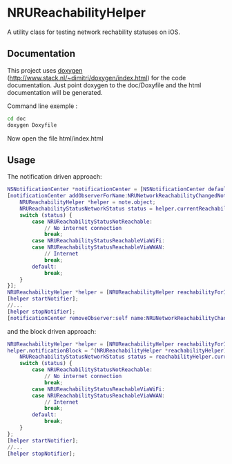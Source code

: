 NRUReachabilityHelper
=====================

A utility class for testing network rechability statuses on iOS.

Documentation
-------------
This project uses [doxygen](http://www.stack.nl/~dimitri/doxygen/index.html) (http://www.stack.nl/~dimitri/doxygen/index.html) for the code documentation.
Just point doxygen to the doc/Doxyfile and the html documentation will be generated.

Command line exemple :
```bash
cd doc
doxygen Doxyfile
```
Now open the file html/index.html


Usage
-----
The notification driven approach:
```m
NSNotificationCenter *notificationCenter = [NSNotificationCenter defaultCenter];
[notificationCenter addObserverForName:NRUNetworkReachabilityChangedNotification object:nil queue:[NSOperationQueue mainQueue] usingBlock:^(NSNotification *note) {
	NRUReachabilityHelper *helper = note.object;
	NRUReachabilityStatusNetworkStatus status = helper.currentReachabilityStatus;
	switch (status) {
		case NRUReachabilityStatusNotReachable:
			// No internet connection
			break;
		case NRUReachabilityStatusReachableViaWiFi:
		case NRUReachabilityStatusReachableViaWWAN:
			// Internet
			break;
		default:
			break;
	}
}];
NRUReachabilityHelper *helper = [NRUReachabilityHelper reachabilityForInternetConnection];
[helper startNotifier];
//...
[helper stopNotifier];
[notificationCenter removeObserver:self name:NRUNetworkReachabilityChangedNotification object:nil];
```
and the block driven approach:
```m
NRUReachabilityHelper *helper = [NRUReachabilityHelper reachabilityForInternetConnection];
helper.notificationBlock = ^(NRUReachabilityHelper *reachabilityHelper) {
	NRUReachabilityStatusNetworkStatus status = reachabilityHelper.currentReachabilityStatus;
	switch (status) {
		case NRUReachabilityStatusNotReachable:
			// No internet connection
			break;
		case NRUReachabilityStatusReachableViaWiFi:
		case NRUReachabilityStatusReachableViaWWAN:
			// Internet
			break;
		default:
			break;
	}
};
[helper startNotifier];
//...
[helper stopNotifier];
```
